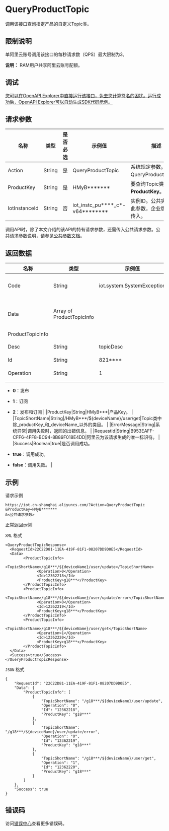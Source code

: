 # QueryProductTopic

调用该接口查询指定产品的自定义Topic类。

## 限制说明

单阿里云账号调用该接口的每秒请求数（QPS）最大限制为3。

**说明：** RAM用户共享阿里云账号配额。

## 调试

[您可以在OpenAPI Explorer中直接运行该接口，免去您计算签名的困扰。运行成功后，OpenAPI Explorer可以自动生成SDK代码示例。](https://api.aliyun.com/#product=Iot&api=QueryProductTopic&type=RPC&version=2018-01-20)

## 请求参数

|名称|类型|是否必选|示例值|描述|
|--|--|----|---|--|
|Action|String|是|QueryProductTopic|系统规定参数。取值：QueryProductTopic。 |
|ProductKey|String|是|HMyB\*\*\*\*\*\*\*|要查询Topic类的产品**ProductKey**。 |
|IotInstanceId|String|否|iot\_instc\_pu\*\*\*\*\_c\*-v64\*\*\*\*\*\*\*\*|实例ID。公共实例不传此参数，企业版实例需传入。 |

调用API时，除了本文介绍的该API的特有请求参数，还需传入公共请求参数。公共请求参数说明，请参见[公共参数文档](~~30561~~)。

## 返回数据

|名称|类型|示例值|描述|
|--|--|---|--|
|Code|String|iot.system.SystemException|调用失败时，返回的错误码。更多信息，请参见[错误码](~~87387~~)。 |
|Data|Array of ProductTopicInfo| |调用成功时，返回的Topic类信息列表。详情参见以下**ProductTopicInfo**。 |
|ProductTopicInfo| | | |
|Desc|String|topicDesc|Topic类的描述信息。 |
|Id|String|821\*\*\*\*|Topic类的ID。 |
|Operation|String|1|设备对该Topic类的操作权限，取值：

 -   **0**：发布
-   **1**：订阅
-   **2**：发布和订阅 |
|ProductKey|String|HMyB\*\*\*|产品Key。 |
|TopicShortName|String|/HMyB\*\*\*/$\{deviceName\}/user/get|Topic类中除\_productKey\_和\_deviceName\_以外的类目。 |
|ErrorMessage|String|系统异常|调用失败时，返回的出错信息。 |
|RequestId|String|B953EAFF-CFF6-4FF8-BC94-8B89F018E4DD|阿里云为该请求生成的唯一标识符。 |
|Success|Boolean|true|是否调用成功。

 -   **true**：调用成功。
-   **false**：调用失败。 |

## 示例

请求示例

```
https://iot.cn-shanghai.aliyuncs.com/?Action=QueryProductTopic
&ProductKey=HMyB*******
&<公共请求参数>
```

正常返回示例

`XML` 格式

```
<QueryProductTopicResponse>
  <RequestId>22C22D81-11EA-419F-81F1-08207DD9D0E5</RequestId>
  <Data>
        <ProductTopicInfo>
              <TopicShortName>/g18***/${deviceName}/user/update</TopicShortName>
              <Operation>0</Operation>
              <Id>12362218</Id>
              <ProductKey>g18***</ProductKey>
        </ProductTopicInfo>
        <ProductTopicInfo>
              <TopicShortName>/g18***/${deviceName}/user/update/error</TopicShortName>
              <Operation>0</Operation>
              <Id>12362219</Id>
              <ProductKey>g18***</ProductKey>
        </ProductTopicInfo>
        <ProductTopicInfo>
              <TopicShortName>/g18***/${deviceName}/user/get</TopicShortName>
              <Operation>1</Operation>
              <Id>12362220</Id>
              <ProductKey>g18***</ProductKey>
        </ProductTopicInfo>
  </Data>
  <Success>true</Success>
</QueryProductTopicResponse>
```

`JSON` 格式

```
{
	"RequestId": "22C22D81-11EA-419F-81F1-08207DD9D0E5",
	"Data": {
		"ProductTopicInfo": [
			{
				"TopicShortName": "/g18***/${deviceName}/user/update",
				"Operation": "0",
				"Id": "12362218",
				"ProductKey": "g18***"
			},
			{
				"TopicShortName": "/g18***/${deviceName}/user/update/error",
				"Operation": "0",
				"Id": "12362219",
				"ProductKey": "g18***"
			},
			{
				"TopicShortName": "/g18***/${deviceName}/user/get",
				"Operation": "1",
				"Id": "12362220",
				"ProductKey": "g18***"
			}
		]
	},
	"Success": true
}
```

## 错误码

访问[错误中心](https://error-center.alibabacloud.com/status/product/Iot)查看更多错误码。

